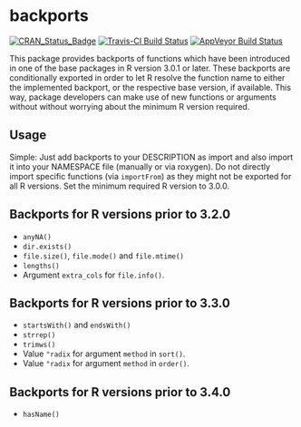 # backports

[![CRAN_Status_Badge](http://www.r-pkg.org/badges/version/backports)](http://cran.r-project.org/package=backports)
[![Travis-CI Build Status](https://travis-ci.org/mllg/backports.svg?branch=master)](https://travis-ci.org/mllg/backports)
[![AppVeyor Build Status](https://ci.appveyor.com/api/projects/status/github/mllg/backports?branch=master&svg=true)](https://ci.appveyor.com/project/mllg/backports)

This package provides backports of functions which have been introduced in one of the base packages in R version 3.0.1 or later.
These backports are conditionally exported in order to let R resolve the function name to either the implemented backport, or the respective base version, if available.
This way, package developers can make use of new functions or arguments without without worrying about the minimum R version required.

## Usage

Simple: Just add backports to your DESCRIPTION as import and also import it into your NAMESPACE file (manually or via roxygen).
Do not directly import specific functions (via `importFrom`) as they might not be exported for all R versions.
Set the minimum required R version to 3.0.0.

## Backports for R versions prior to 3.2.0

* `anyNA()`
* `dir.exists()`
* `file.size()`, `file.mode()` and `file.mtime()`
* `lengths()`
* Argument `extra_cols` for `file.info()`.

## Backports for R versions prior to 3.3.0

* `startsWith()` and `endsWith()`
* `strrep()`
* `trimws()`
* Value `"radix` for argument `method` in `sort()`.
* Value `"radix` for argument `method` in `order()`.

## Backports for R versions prior to 3.4.0

* `hasName()`
